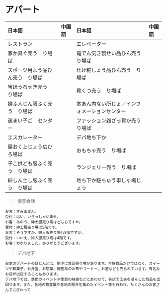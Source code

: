 # アパート

|日本語                            | 中国語 | 日本語                                | 中国語 |
| :-------------------------------- | :----- | :------------------------------------ | :----- |
| <ruby>レストラン</ruby>           |        | <ruby>エレベーター</ruby>                   |        |
| <ruby>家か具ぐ売う　り場ば</ruby>           |        | <ruby>電でん気き製せい品ひん売う　り場ば</ruby>                   |        |
| <ruby>スポーツ用よう品ひん売う　り場ば</ruby>           |        | <ruby>化け粧しょう品ひん売う　り場ば</ruby>                   |        |
| <ruby>宝ほう石せき売う　り場ば</ruby>           |        | <ruby>靴くつ売う　り場ば</ruby>                   |        |
| <ruby>婦ふ人じん服ふく売う　り場ば</ruby>           |        | <ruby>案あん内ない所じょ／インフォメーションセンター</ruby>                   |        |
| <ruby>迷まい子ご　センター</ruby>           |        | <ruby>ファッション雑ざっ貨か売う　り場ば</ruby>                   |        |
| <ruby>エスカレーター</ruby>           |        | <ruby>デパ地ち下か</ruby>                   |        |
| <ruby>屋おく上じょう広ひろ場ば</ruby>           |        | <ruby>おもちゃ売う　り場ば</ruby>                   |        |
| <ruby>子こ供ども服ふく売う　り場ば</ruby>           |        | <ruby>ランジェリー売う　り場ば</ruby>                   |        |
| <ruby>紳しん士し服ふく売う　り場ば</ruby>           |        | <ruby>地ち下か駐ちゅう車しゃ場じょう</ruby>                   |        |

> 情景会話

```text
お客：すみません。
受付：はい、いらっしゃいませ。
お客：あのう、紳士服売り場はどちらですか。
受付：紳士服売り場は5階です。
お客：そうですか、婦人服売り場も5階ですか。
受付：いいえ、婦人服売り場は4階です。
お客：わかりました。ありがとうございます。
```

> デパ地下

```text
日本のデパートのほとんどは、地下に食品売り場があります。生鮮食品だけではなく、スイーツや和菓子、お弁当、お惣菜、贈答品のお茶やコーヒー、お酒なども売られています。有名なお店が出店することもあります。
デパ地下では、季節のイベントや季節の味覚などにあわせて、各店で工夫を凝らした商品も出回ります。また、各地の物産展や各地の駅弁を集めたイベント等も行われ、たくさんのお客さんでにぎわって
```